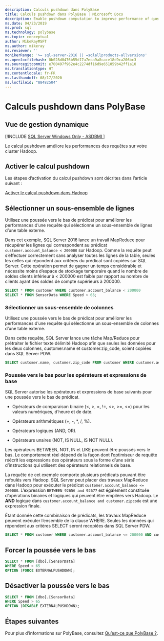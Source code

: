 ```yaml
---
description: Calculs pushdown dans PolyBase
title: Calculs pushdown dans PolyBase | Microsoft Docs
dexcription: Enable pushdown computation to improve performance of queries on your Hadoop cluster. You can select a subset of rows/columns in an external table for pushdown.
ms.date: 04/23/2019
ms.prod: sql
ms.technology: polybase
ms.topic: conceptual
author: MikeRayMSFT
ms.author: mikeray
ms.reviewer: ''
monikerRange: '>= sql-server-2016 || =sqlallproducts-allversions'
ms.openlocfilehash: 0b028d0476b55d17a7eca9a8cace18d9ca206bc3
ms.sourcegitcommit: e700497f962e4c2274df16d9e651059b42ff1a10
ms.translationtype: HT
ms.contentlocale: fr-FR
ms.lasthandoff: 08/17/2020
ms.locfileid: "88482504"
---
```

# <a name="pushdown-computations-in-polybase"></a>Calculs pushdown dans PolyBase

## <a name="dmv"></a>Vue de gestion dynamique

[!INCLUDE [SQL Server Windows Only - ASDBMI ](../../includes/applies-to-version/sql-windows-only-asdbmi.md)]

Le calcul pushdown améliore les performances des requêtes sur votre cluster Hadoop.

## <a name="enable-pushdown"></a>Activer le calcul pushdown

Les étapes d’activation du calcul pushdown sont décrites dans l’article suivant :

[Activer le calcul pushdown dans Hadoop](polybase-configure-hadoop.md#pushdown)

## <a name="select-a-subset-of-rows"></a>Sélectionner un sous-ensemble de lignes

Utilisez une poussée vers le bas de prédicat pour améliorer les performances d’une requête qui sélectionne un sous-ensemble de lignes d’une table externe.

Dans cet exemple, SQL Server 2016 lance un travail MapReduce pour récupérer les lignes qui correspondent au prédicat `customer.account_balance < 200000` sur Hadoop. Comme la requête peut s’effectuer correctement sans analyser toutes les lignes de la table, seules les celles qui répondent aux critères du prédicat sont copiées sur SQL Server. Cette opération permet de gagner un temps considérable et nécessite moins d’espace de stockage temporaire quand le nombre de soldes clients inférieur à < 200000 est faible par rapport au nombre de clients ayant des soldes de compte supérieurs à 200000.

```sql
SELECT * FROM customer WHERE customer.account_balance < 200000
SELECT * FROM SensorData WHERE Speed > 65;  
```

### <a name="select-a-subset-of-columns"></a>Sélectionner un sous-ensemble de colonnes

Utilisez une poussée vers le bas de prédicat pour améliorer les performances d’une requête qui sélectionne un sous-ensemble de colonnes d’une table externe.

Dans cette requête, SQL Server lance une tâche Map/Reduce pour prétraiter le fichier texte délimité Hadoop afin que seules les données pour les deux colonnes, customer.name et customer.zip_code, soient copiées dans SQL Server PDW.

```sql
SELECT customer.name, customer.zip_code FROM customer WHERE customer.account_balance < 200000
```

### <a name="pushdown-for-basic-expressions-and-operators"></a>Poussée vers le bas pour les opérateurs et expressions de base

SQL Server autorise les opérateurs et expressions de base suivants pour une poussée vers le bas de prédicat.

+ Opérateurs de comparaison binaire (\<, >, =, !=, <>, >=, <=) pour les valeurs numériques, d’heure et de date.

+ Opérateurs arithmétiques (+, -, *, /, %).

+ Opérateurs logiques (AND, OR).

+ Opérateurs unaires (NOT, IS NULL, IS NOT NULL).

Les opérateurs BETWEEN, NOT, IN et LIKE peuvent être poussés vers le bas. Le comportement réel dépend de la façon dont l’optimiseur de requête réécrit les expressions des opérateurs sous la forme d’une série d’instructions qui utilisent des opérateurs relationnels de base.

La requête de cet exemple comporte plusieurs prédicats pouvant être refoulés vers Hadoop. SQL Server peut placer des travaux MapReduce dans Hadoop pour exécuter le prédicat `customer.account_balance <= 200000`. L’expression `BETWEEN 92656 and 92677` est également constituée d’opérations binaires et logiques qui peuvent être empilées vers Hadoop. Le **AND** logique dans `customer.account_balance and customer.zipcode` est une expression finale.

Étant donnée cette combinaison de prédicats, les travaux MapReduce peuvent exécuter l’ensemble de la clause WHERE. Seules les données qui répondent aux critères SELECT seront recopiées dans SQL Server PDW.

```sql
SELECT * FROM customer WHERE customer.account_balance <= 200000 AND customer.zipcode BETWEEN 92656 AND 92677
```

## <a name="force-pushdown"></a>Forcer la poussée vers le bas

```sql
SELECT * FROM [dbo].[SensorData]
WHERE Speed > 65
OPTION (FORCE EXTERNALPUSHDOWN);
```

## <a name="disable-pushdown"></a>Désactiver la poussée vers le bas

```sql
SELECT * FROM [dbo].[SensorData]
WHERE Speed > 65
OPTION (DISABLE EXTERNALPUSHDOWN);
```

## <a name="next-steps"></a>Étapes suivantes

Pour plus d’informations sur PolyBase, consultez [Qu’est-ce que PolyBase ?](polybase-guide.md).

